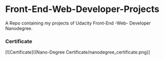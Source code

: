 # Front-End-Web-Developer-Projects
A Repo containing my projects of  Udacity Front-End -Web- Developer Nanodegree.

### Certificate

[![Certificate]((Nano-Degree Certificate/nanodegree_certificate.png)]
